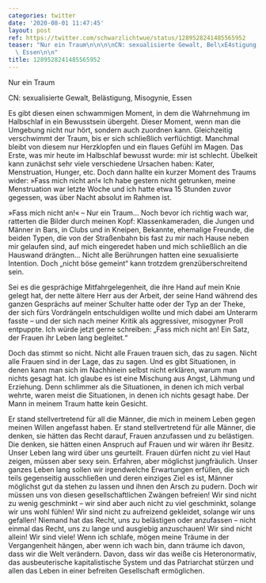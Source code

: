 ```yaml
---
categories: twitter
date: '2020-08-01 11:47:45'
layout: post
ref: https://twitter.com/schwarzlichtwue/status/1289528241485565952
teaser: "Nur ein Traum\n\n\n\nCN: sexualisierte Gewalt, Bel\xE4stigung, Misogynie,\
  \ Essen\n\n"
title: 1289528241485565952
---
```

Nur ein Traum



CN: sexualisierte Gewalt, Belästigung, Misogynie, Essen


Es gibt diesen einen schwammigen Moment, in dem die Wahrnehmung im Halbschlaf in ein Bewusstsein übergeht. Dieser Moment, wenn man die Umgebung nicht nur hört, sondern auch zuordnen kann. Gleichzeitig verschwimmt der Traum, bis er sich schließlich verflüchtigt.
Manchmal bleibt von diesem nur Herzklopfen und ein flaues Gefühl im Magen.
Das Erste, was mir heute im Halbschlaf bewusst wurde: mir ist schlecht. Übelkeit kann zunächst sehr viele verschiedene Ursachen haben: Kater, Menstruation, Hunger, etc. Doch dann hallte ein kurzer Moment des Traums wider: »Fass mich nicht an!«
Ich habe gestern nicht getrunken, meine Menstruation war letzte Woche und ich hatte etwa 15 Stunden zuvor gegessen, was über Nacht absolut im Rahmen ist.



»Fass mich nicht an!« – Nur ein Traum… Noch bevor ich richtig wach war, ratterten die Bilder durch meinen Kopf:
Klassenkameraden, die Jungen und Männer in Bars, in Clubs und in Kneipen, Bekannte, ehemalige Freunde, die beiden Typen, die von der Straßenbahn bis fast zu mir nach Hause neben mir gelaufen sind, auf mich eingeredet haben und mich schließlich an die Hauswand drängten...
Nicht alle Berührungen hatten eine sexualisierte Intention. Doch „nicht böse gemeint“ kann trotzdem grenzüberschreitend sein.



Sei es die gesprächige Mitfahrgelegenheit, die ihre Hand auf mein Knie gelegt hat, der nette ältere Herr aus der Arbeit, der seine Hand während des ganzen Gesprächs auf meiner Schulter hatte oder der Typ an der Theke, der sich fürs Vordrängeln entschuldigen wollte und mich dabei am Unterarm fasste – und der sich nach meiner Kritik als aggressiver, misogyner Proll entpuppte.
Ich würde jetzt gerne schreiben: „Fass mich nicht an! Ein Satz, der Frauen ihr Leben lang begleitet.“

Doch das stimmt so nicht. Nicht alle Frauen trauen sich, das zu sagen. Nicht alle Frauen sind in der Lage, das zu sagen.
Und es gibt Situationen, in denen kann man sich im Nachhinein selbst nicht erklären, warum man nichts gesagt hat. Ich glaube es ist eine Mischung aus Angst, Lähmung und Erziehung.
Denn schlimmer als die Situationen, in denen ich mich verbal wehrte, waren meist die Situationen, in denen ich nichts gesagt habe.
Der Mann in meinem Traum hatte kein Gesicht.

Er stand stellvertretend für all die Männer, die mich in meinem Leben gegen meinen Willen angefasst haben.
Er stand stellvertretend für alle Männer, die denken, sie hätten das Recht darauf, Frauen anzufassen und zu belästigen. Die denken, sie hätten einen Anspruch auf Frauen und wir wären ihr Besitz.
Unser Leben lang wird über uns geurteilt. Frauen dürfen nicht zu viel Haut zeigen, müssen aber sexy sein. Erfahren, aber möglichst jungfräulich.
Unser ganzes Leben lang sollen wir irgendwelche Erwartungen erfüllen, die sich teils gegenseitig ausschließen und deren einziges Ziel es ist, Männer möglichst gut da stehen zu lassen und ihnen den Arsch zu pudern.
Doch wir müssen uns von diesen gesellschaftlichen Zwängen befreien! Wir sind nicht zu wenig geschminkt – wir sind aber auch nicht zu viel geschminkt, solange wir uns wohl fühlen! Wir sind nicht zu aufreizend gekleidet, solange wir uns gefallen!
Niemand hat das Recht, uns zu belästigen oder anzufassen – nicht einmal das Recht, uns zu lange und ausgiebig anzuschauen! Wir sind nicht allein! Wir sind viele!
Wenn ich schlafe, mögen meine Träume in der Vergangenheit hängen, aber wenn ich wach bin, dann träume ich davon, dass wir die Welt verändern.
Davon, dass wir das weiße cis Heteronormativ, das ausbeuterische kapitalistische System und das Patriarchat stürzen und allen das Leben in einer befreiten Gesellschaft ermöglichen.